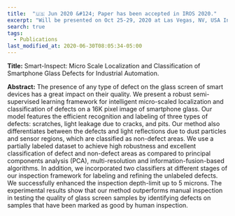 ```yaml
---
title:  "🇺🇸 Jun 2020 &#124; Paper has been accepted in IROS 2020."
excerpt: "Will be presented on Oct 25-29, 2020 at Las Vegas, NV, USA InshaALLAH"
search: true
tags: 
  - Publications
last_modified_at: 2020-06-30T08:05:34-05:00
---
```


**Title:** Smart-Inspect: Micro Scale Localization and Classification of Smartphone Glass Defects for Industrial Automation.

**Abstract:** The presence of any type of defect on the glass screen of smart devices has a great impact on their quality. We present a robust semi-supervised learning framework for intelligent micro-scaled localization and classification of defects on a 16K pixel image of smartphone glass. Our model features the efficient recognition and labeling of three types of defects: scratches, light leakage due to cracks, and pits. Our method also differentiates between the defects and light reflections due to dust particles and sensor regions, which are classified as non-defect areas. We use a partially labeled dataset to achieve high robustness and excellent classification of defect and non-defect areas as compared to principal components analysis (PCA), multi-resolution and information-fusion-based algorithms. In addition, we incorporated two classifiers at different stages of our inspection framework for labeling and refining the unlabeled defects. We successfully enhanced the inspection depth-limit up to 5 microns. The experimental results show that our method outperforms manual inspection in testing the quality of glass screen samples by identifying defects on samples that have been marked as good by human inspection.

<!---
{: .notice--info}

<iframe width="560" height="315" src="https://www.youtube.com/embed/jVjiV6BOH10" frameborder="0" allow="autoplay; encrypted-media" allowfullscreen></iframe>

-->
